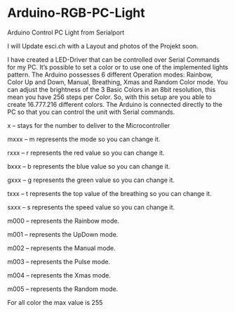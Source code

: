 # Arduino-RGB-PC-Light
Arduino Control PC Light from Serialport

I will Update esci.ch with a Layout and photos of the Projekt soon.

I have created a LED-Driver that can be controlled over Serial Commands for my PC.  It’s possible to set a color or to use one of the implemented lights pattern. The Arduino possesses 6 different Operation modes: Rainbow, Color Up and Down, Manual, Breathing, Xmas and Random Color mode.
You can adjust the brightness of the 3 Basic Colors in an 8bit resolution, this mean you have 256 steps per Color. So, with this setup are you able to create 16.777.216 different colors.
The Arduino is connected directly to the PC so that you can control the unit with Serial commands.

x 	  – stays for the number to deliver to the Microcontroller

mxxx 	– m represents the mode so you can change it.

rxxx 	–	r represents the red value so you can change it.

bxxx 	–	b represents the blue value so you can change it.

gxxx 	– g represents the green value so you can change it.

txxx 	–	t represents the top value of the breathing so you can change it.

sxxx 	–	s represents the speed value so you can change it.

m000 	–	represents the Rainbow mode.

m001	–	represents the UpDown mode.

m002 	–	represents the Manual mode.

m003 	–	represents the Pulse mode.

m004 	–	represents the Xmas mode.

m005 	–	represents the Random mode.

For all color the max value is 255

